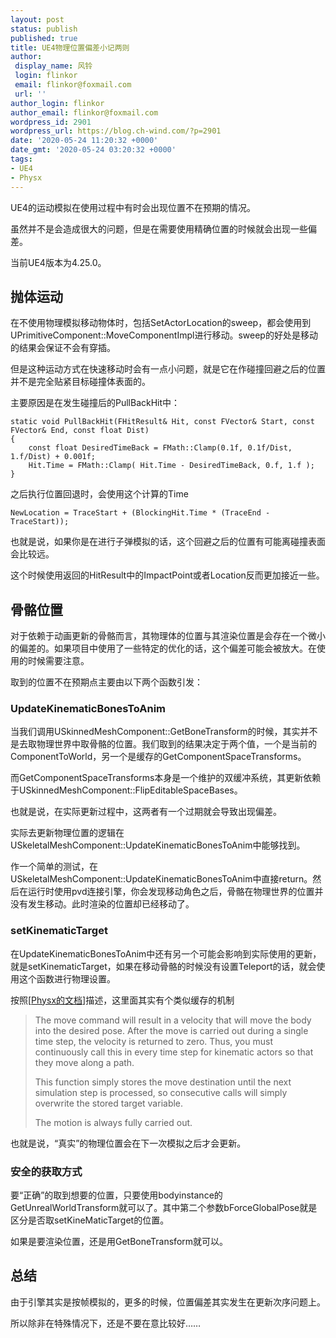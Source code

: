 ```yaml
---
layout: post
status: publish
published: true
title: UE4物理位置偏差小记两则
author:
 display_name: 风铃
 login: flinkor
 email: flinkor@foxmail.com
 url: ''
author_login: flinkor
author_email: flinkor@foxmail.com
wordpress_id: 2901
wordpress_url: https://blog.ch-wind.com/?p=2901
date: '2020-05-24 11:20:32 +0000'
date_gmt: '2020-05-24 03:20:32 +0000'
tags:
- UE4
- Physx
---
```

UE4的运动模拟在使用过程中有时会出现位置不在预期的情况。


虽然并不是会造成很大的问题，但是在需要使用精确位置的时候就会出现一些偏差。


当前UE4版本为4.25.0。


## 抛体运动


在不使用物理模拟移动物体时，包括SetActorLocation的sweep，都会使用到UPrimitiveComponent::MoveComponentImpl进行移动。sweep的好处是移动的结果会保证不会有穿插。


但是这种运动方式在快速移动时会有一点小问题，就是它在作碰撞回避之后的位置并不是完全贴紧目标碰撞体表面的。


主要原因是在发生碰撞后的PullBackHit中：



```
static void PullBackHit(FHitResult& Hit, const FVector& Start, const FVector& End, const float Dist)
{
    const float DesiredTimeBack = FMath::Clamp(0.1f, 0.1f/Dist, 1.f/Dist) + 0.001f;
    Hit.Time = FMath::Clamp( Hit.Time - DesiredTimeBack, 0.f, 1.f );
}
```

之后执行位置回退时，会使用这个计算的Time



```
NewLocation = TraceStart + (BlockingHit.Time * (TraceEnd - TraceStart));
```

也就是说，如果你是在进行子弹模拟的话，这个回避之后的位置有可能离碰撞表面会比较远。


这个时候使用返回的HitResult中的ImpactPoint或者Location反而更加接近一些。


## 骨骼位置


对于依赖于动画更新的骨骼而言，其物理体的位置与其渲染位置是会存在一个微小的偏差的。如果项目中使用了一些特定的优化的话，这个偏差可能会被放大。在使用的时候需要注意。


取到的位置不在预期点主要由以下两个函数引发：


### UpdateKinematicBonesToAnim


当我们调用USkinnedMeshComponent::GetBoneTransform的时候，其实并不是去取物理世界中取骨骼的位置。我们取到的结果决定于两个值，一个是当前的ComponentToWorld，另一个是缓存的GetComponentSpaceTransforms。


而GetComponentSpaceTransforms本身是一个维护的双缓冲系统，其更新依赖于USkinnedMeshComponent::FlipEditableSpaceBases。


也就是说，在实际更新过程中，这两者有一个过期就会导致出现偏差。


实际去更新物理位置的逻辑在USkeletalMeshComponent::UpdateKinematicBonesToAnim中能够找到。


作一个简单的测试，在USkeletalMeshComponent::UpdateKinematicBonesToAnim中直接return。然后在运行时使用pvd连接引擎，你会发现移动角色之后，骨骼在物理世界的位置并没有发生移动。此时渲染的位置却已经移动了。


### setKinematicTarget


在UpdateKinematicBonesToAnim中还有另一个可能会影响到实际使用的更新，就是setKinematicTarget，如果在移动骨骼的时候没有设置Teleport的话，就会使用这个函数进行物理设置。


按照[[Physx的文档](https://docs.nvidia.com/gameworks/content/gameworkslibrary/physx/apireference/files/classPxRigidDynamic.html#4464d188e7a1e94582c9cf35da9bbc93)]描述，这里面其实有个类似缓存的机制



> The move command will result in a velocity that will move the body into the desired pose. After the move is carried out during a single time step, the velocity is returned to zero. Thus, you must continuously call this in every time step for kinematic actors so that they move along a path.
> 
> 
> This function simply stores the move destination until the next simulation step is processed, so consecutive calls will simply overwrite the stored target variable.
> 
> 
> The motion is always fully carried out.
> 
> 


也就是说，“真实”的物理位置会在下一次模拟之后才会更新。


### 安全的获取方式


要“正确”的取到想要的位置，只要使用bodyinstance的GetUnrealWorldTransform就可以了。其中第二个参数bForceGlobalPose就是区分是否取setKineMaticTarget的位置。


如果是要渲染位置，还是用GetBoneTransform就可以。


## 总结


由于引擎其实是按帧模拟的，更多的时候，位置偏差其实发生在更新次序问题上。


所以除非在特殊情况下，还是不要在意比较好……


